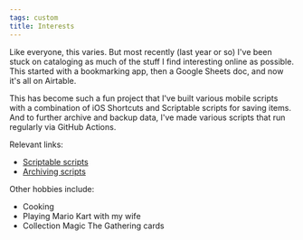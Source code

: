 ```yaml
---
tags: custom
title: Interests
---
```


Like everyone, this varies. But most recently (last year or so) I've been stuck on cataloging as much of the stuff I find interesting online as possible. This started with a bookmarking app, then a Google Sheets doc, and now it's all on Airtable.

This has become such a fun project that I've built various mobile scripts with a combination of iOS Shortcuts and Scriptable scripts for saving items. And to further archive and backup data, I've made various scripts that run regularly via GitHub Actions.

Relevant links:
- [Scriptable scripts](https://github.com/fourjuaneight/scriptable)
- [Archiving scripts](https://github.com/fourjuaneight/archiver)

Other hobbies include:
- Cooking
- Playing Mario Kart with my wife
- Collection Magic The Gathering cards